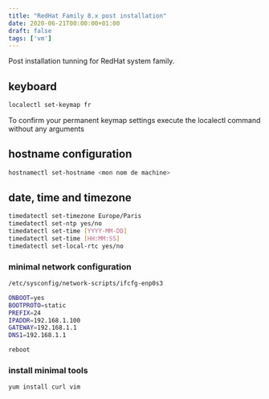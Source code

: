```yaml
---
title: "RedHat Family 8.x post installation"
date: 2020-06-21T00:00:00+01:00
draft: false
tags: ['vm']
---
```


Post installation tunning for RedHat system family.

## keyboard

```bash
localectl set-keymap fr
```

To confirm your permanent keymap settings execute the localectl command without any arguments


## hostname configuration

```bash
hostnamectl set-hostname <mon nom de machine>
```

## date, time and timezone

```bash
timedatectl set-timezone Europe/Paris
timedatectl set-ntp yes/no
timedatectl set-time [YYYY-MM-DD]
timedatectl set-time [HH:MM:SS]
timedatectl set-local-rtc yes/no
```

### minimal network configuration

```bash
/etc/sysconfig/network-scripts/ifcfg-enp0s3

ONBOOT=yes
BOOTPROTO=static
PREFIX=24
IPADDR=192.168.1.100
GATEWAY=192.168.1.1
DNS1=192.168.1.1

reboot
```

### install minimal tools

```bash
yum install curl vim
```
